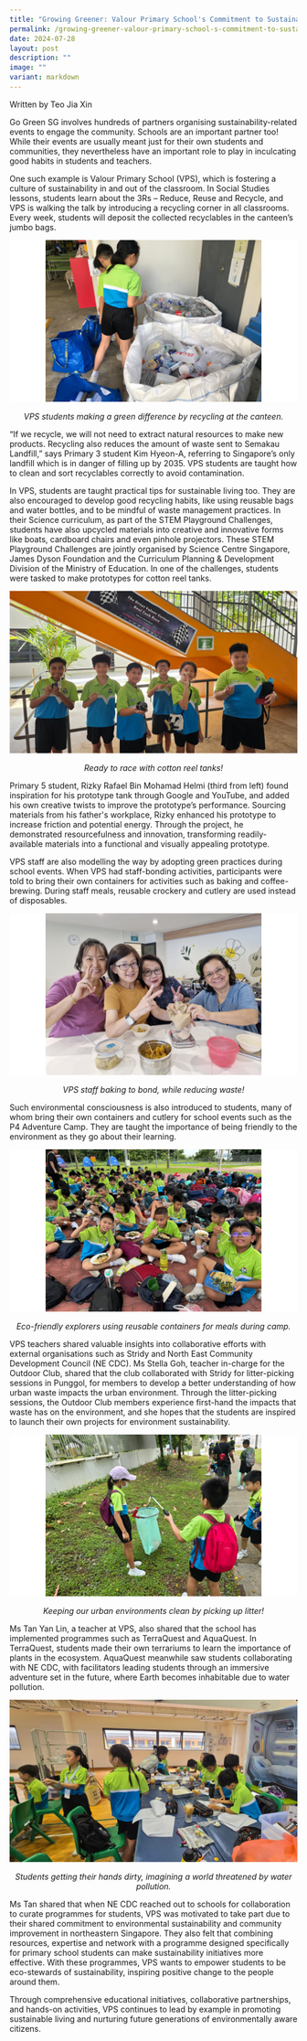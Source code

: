 ```yaml
---
title: "Growing Greener: Valour Primary School's Commitment to Sustainability"
permalink: /growing-greener-valour-primary-school-s-commitment-to-sustainability/
date: 2024-07-28
layout: post
description: ""
image: ""
variant: markdown
---
```

Written by Teo Jia Xin

Go Green SG involves hundreds of partners organising sustainability-related events to engage the community. Schools are an important partner too! While their events are usually meant just for their own students and communities, they nevertheless have an important role to play in inculcating good habits in students and teachers.

One such example is Valour Primary School (VPS), which is fostering a culture of sustainability in and out of the classroom. In Social Studies lessons, students learn about the 3Rs – Reduce, Reuse and Recycle, and VPS is walking the talk by introducing a recycling corner in all classrooms. Every week, students will deposit the collected recyclables in the canteen’s jumbo bags.

![Students recycling at the canteen](/images/Blog/Valour%20Primary%20School/canteen_recycling.png)
<div style="text-align:center"><i>VPS students making a green difference by recycling at the canteen.</i></div>

“If we recycle, we will not need to extract natural resources to make new products. Recycling also reduces the amount of waste sent to Semakau Landfill,” says Primary 3 student Kim Hyeon-A, referring to Singapore’s only landfill which is in danger of filling up by 2035. VPS students are taught how to clean and sort recyclables correctly to avoid contamination.

In VPS, students are taught practical tips for sustainable living too. They are also encouraged to develop good recycling habits, like using reusable bags and water bottles, and to be mindful of waste management practices. In their Science curriculum, as part of the STEM Playground Challenges, students have also upcycled materials into creative and innovative forms like boats, cardboard chairs and even pinhole projectors. These STEM Playground Challenges are jointly organised by Science Centre Singapore, James Dyson Foundation and the Curriculum Planning &amp; Development Division of the Ministry of Education. In one of the challenges, students were tasked to make prototypes for cotton reel tanks.

![Students holding their cotton reel tanks prototypes](/images/Blog/Valour%20Primary%20School/cotton_reel_tanks.png)
<div style="text-align:center"><i>Ready to race with cotton reel tanks!</i></div>

Primary 5 student, Rizky Rafael Bin Mohamad Helmi (third from left) found inspiration for his prototype tank through Google and YouTube, and added his own creative twists to improve the prototype’s performance. Sourcing materials from his father's workplace, Rizky enhanced his prototype to increase friction and potential energy. Through the project, he demonstrated resourcefulness and innovation, transforming readily-available materials into a functional and visually appealing prototype.

VPS staff are also modelling the way by adopting green practices during school events. When VPS had staff-bonding activities, participants were told to bring their own containers for activities such as baking and coffee-brewing. During staff meals, reusable crockery and cutlery are used instead of disposables.

![Staff bonding session](/images/Blog/Valour%20Primary%20School/staff_baking.png)
<div style="text-align:center"><i>VPS staff baking to bond, while reducing waste!</i></div>

Such environmental consciousness is also introduced to students, many of whom bring their own containers and cutlery for school events such as the P4 Adventure Camp. They are taught the importance of being friendly to the environment as they go about their learning.

![Students using reusable containers during camp](/images/Blog/Valour%20Primary%20School/adventure_camp.png)
<div style="text-align:center"><i>Eco-friendly explorers using reusable containers for meals during camp.</i></div>

VPS teachers shared valuable insights into collaborative efforts with external organisations such as Stridy and North East Community Development Council (NE CDC). Ms Stella Goh, teacher in-charge for the Outdoor Club, shared that the club collaborated with Stridy for litter-picking sessions in Punggol, for members to develop a better understanding of how urban waste impacts the urban environment. Through the litter-picking sessions, the Outdoor Club members experience first-hand the impacts that waste has on the environment, and she hopes that the students are inspired to launch their own projects for environment sustainability.

![Students litter picking](/images/Blog/Valour%20Primary%20School/litter_picking.png)
<div style="text-align:center"><i>Keeping our urban environments clean by picking up litter!</i></div>

Ms Tan Yan Lin, a teacher at VPS, also shared that the school has implemented programmes such as TerraQuest and AquaQuest. In TerraQuest, students made their own terrariums to learn the importance of plants in the ecosystem. AquaQuest meanwhile saw students collaborating with NE CDC, with facilitators leading students through an immersive adventure set in the future, where Earth becomes inhabitable due to water pollution.

![Students in aquaquest activity](/images/Blog/Valour%20Primary%20School/aquaquest.png)
<div style="text-align:center"><i>Students getting their hands dirty, imagining a world threatened by water pollution.</i></div>

Ms Tan shared that when NE CDC reached out to schools for collaboration to curate programmes for students, VPS was motivated to take part due to their shared commitment to environmental sustainability and community improvement in northeastern Singapore. They also felt that combining resources, expertise and network with a programme designed specifically for primary school students can make sustainability initiatives more effective. With these programmes, VPS wants to empower students to be eco-stewards of sustainability, inspiring positive change to the people around them.

Through comprehensive educational initiatives, collaborative partnerships, and hands-on activities, VPS continues to lead by example in promoting sustainable living and nurturing future generations of environmentally aware citizens.